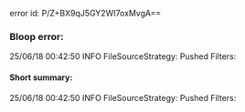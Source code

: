 error id: P/Z+BX9qJ5GY2WI7oxMvgA==
### Bloop error:

25/06/18 00:42:50 INFO FileSourceStrategy: Pushed Filters:
#### Short summary: 

25/06/18 00:42:50 INFO FileSourceStrategy: Pushed Filters: